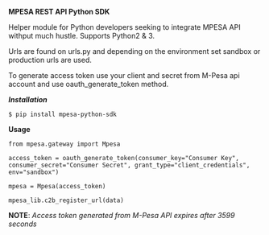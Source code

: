 **MPESA REST API Python SDK**

Helper module for Python developers seeking to integrate MPESA API withput much hustle.
Supports Python2 & 3. 

Urls are found on urls.py and depending on the environment set sandbox or production urls are used.

To generate access token use your client and secret from M-Pesa api account and use oauth_generate_token method.

***Installation***

    $ pip install mpesa-python-sdk

**Usage**

`from mpesa.gateway import Mpesa`

`access_token = oauth_generate_token(consumer_key="Consumer Key", consumer_secret="Consumer Secret", grant_type="client_credentials", env="sandbox")`

`mpesa = Mpesa(access_token)`

`mpesa_lib.c2b_register_url(data)`

**NOTE**: _Access token generated from M-Pesa API expires after 3599 seconds_